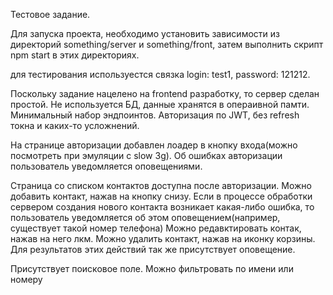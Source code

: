 Тестовое задание.

Для запуска проекта, необходимо установить зависимости из директорий something/server и something/front, затем выполнить скрипт npm start в этих директориях.

для тестирования используестся связка login: test1, password: 121212.

Поскольку задание нацелено на frontend разработку, то сервер сделан простой. Не используется БД, данные хранятся в операивной памти.
Минимальный набор эндпоинтов. Авторизация по JWT, без refresh токна и каких-то усложнений.

На странице авторизации добавлен лоадер в кнопку входа(можно посмотреть при эмуляции с slow 3g). Об ошибках авторизации пользователь уведомляется оповещениями.

Страница со списком контактов доступна после авторизации. Можно добавить контакт, нажав на кнопку снизу.
Если в процессе обработки сервером создания нового контакта возникает какая-либо ошибка, то пользователь уведомляется об этом оповещением(например, существует такой номер телефона)
Можно редавктировать контак, нажав на него лкм. Можно удалить контакт, нажав на иконку корзины. Для результатов этих действий так же присутствует оповещение.

Присутствует поисковое поле. Можно фильтровать по имени или номеру
